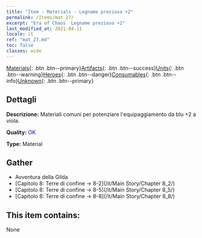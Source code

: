 ```yaml
---
title: "Item - Materials - Legname prezioso +2"
permalink: /Items/mat_27/
excerpt: "Era of Chaos  Legname prezioso +2"
last_modified_at: 2021-04-11
locale: it
ref: "mat_27.md"
toc: false
classes: wide
---
```

 [Materials](/it/Items/){: .btn .btn--primary}[Artifacts](/it/Items/Artifacts/){: .btn .btn--success}[Units](/it/Items/Units/){: .btn .btn--warning}[Heroes](/it/Items/Heroes/){: .btn .btn--danger}[Consumables](/it/Items/Consumables/){: .btn .btn--info}[Unknown](/it/Items/Unknown/){: .btn .btn--primary}

## Dettagli
 **Descrizione:** Materiali comuni per potenziare l'equipaggiamento da blu +2 a viola.

 **Quality:** <span style="color: #0000CD">OK</span>

 **Type:** Material

## Gather

*    Avventura della Gilda 
*    [Capitolo 8: Terre di confine -> 8-2](/it/Main Story/Chapter 8_2/) 
*    [Capitolo 8: Terre di confine -> 8-5](/it/Main Story/Chapter 8_5/) 
*    [Capitolo 8: Terre di confine -> 8-8](/it/Main Story/Chapter 8_8/) 

## This item contains:

  None

